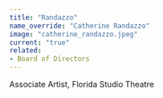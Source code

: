 ```yaml
---
title: "Randazzo"
name_override: "Catherine Randazzo"
image: "catherine_randazzo.jpeg"
current: "true"
related:
- Board of Directors
---
```


Associate Artist, Florida Studio Theatre